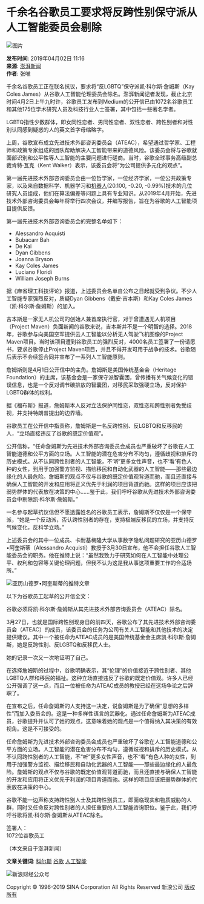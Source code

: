 # 千余名谷歌员工要求将反跨性别保守派从人工智能委员会剔除

![图片](//beacon.sina.com.cn/a.gif?noScript)

**发布时间**: 2019年04月02日 11:16  
**来源**: [澎湃新闻](https://www.thepaper.cn/newsDetail_forward_3239253)  
**作者**: 张唯

千余名谷歌员工正在联名抗议，要求将“反LGBTQ”保守派凯·科尔斯·詹姆斯（Kay Coles James）从谷歌人工智能伦理委员会除名。澎湃新闻记者发现，截止北京时间4月2日上午九时许，谷歌员工发布到Medium的公开信已由1072名谷歌员工和其他175位学术研究人员及科技行业人士签署，其中包括一些著名学者。

LGBTQ指性少数群体，即女同性恋者、男同性恋者、双性恋者、跨性别者和对性别认同感到疑惑的人的英文首字母缩略字。

上周，谷歌宣布成立先进技术外部咨询委员会（ATEAC），希望通过哲学家、工程师和政策专家组成的团队帮助解决人工智能带来的道德风险。该委员会将与谷歌就面部识别和公平性等人工智能的主要问题进行磋商。当时，谷歌全球事务高级副总裁肯特·瓦克（Kent Walker）表示，该委员会将“为公司提供多元化的观点”。

第一届先进技术外部咨询委员会由一位哲学家，一位经济学家，一位公共政策专家，以及来自数据科学、机器学习和[机器人](http://finance.sina.com.cn/realstock/company/sz300024/nc.shtml)(20.100, \-0.20, \-0.99%)技术的几位研究人员组成，他们在算法偏差等问题上具有专业知识。从2019年4月开始，先进技术外部咨询委员会每年将举行四次会议，并编写报告，旨在为谷歌的人工智能项目提供反馈。

第一届先进技术外部咨询委员会的完整名单如下：
- Alessandro Acquisti
- Bubacarr Bah
- De Kai
- Dyan Gibbens
- Joanna Bryson
- Kay Coles James
- Luciano Floridi
- William Joseph Burns

据《麻省理工科技评论》报道，上述委员会名单自公布之日起就受到争议。不少人工智能专家强烈反对，质疑Dyan Gibbens（戴安·吉本斯）和Kay Coles James（凯·科尔斯·詹姆斯）的加入。

吉本斯是一家无人机公司的创始人兼首席执行官，对于曾遭遇无人机项目（Project Maven）负面新闻的谷歌来说，吉本斯并不是一个明智的选择。2018年，谷歌参与向美国空军提供云人工智能以分析无人驾驶飞机图像的Project Maven项目。当时该项目遭到谷歌员工的强烈反对，4000名员工签署了一份请愿书，要求谷歌停止Project Maven项目，并且不得开发可用于战争的技术。谷歌随后表示不会续签合同并宣布了一系列人工智能原则。

詹姆斯则是4月1日公开信中的主角。詹姆斯是美国传统基金会（Heritage Foundation）的主席，该基金会是一家保守派智囊团，曾传播有关气候变化的错误信息，也是一个反对调节碳排放的智囊团，对移民采取强硬立场，反对保护LGBTQ群体的权利。

据《福布斯》报道，詹姆斯本人反对立法保护同性恋，双性恋和跨性别者免受歧视，并支持特朗普提出的边界墙。

谷歌员工在公开信中指责称，詹姆斯是一名反跨性别、反LGBTQ和反移民的人，“立场直接违反了谷歌的既定价值观”。

公开信称，“任命詹姆斯为先进技术外部咨询委员会成员也严重破坏了谷歌在人工智能道德和公平方面的立场。人工智能的潜在危害分布不均匀，遵循歧视和排斥的历史模式。从不认同跨性别者的人工智能，不‘听’更多女性声音，也不‘看’有色人种的女性，到用于加强警方监视、描绘移民和自动化武器的人工智能——那些最边缘化的人最危险。詹姆斯的观点不仅与谷歌的既定价值观背道而驰，而且还直接与确保人工智能的开发和应用将正义优先于利润的项目背道而驰。这样的项目应该把弱势群体的代表放在决策的中心……鉴于此，我们呼吁谷歌从先进技术外部咨询委员会中剔除凯·科尔斯·詹姆斯。”

一名参与起草抗议信但不愿透露姓名的谷歌员工表示，詹姆斯不仅仅是一个保守派，“她是一个反动派，否认跨性别者的存在，支持极端反移民的立场，并支持反气候变化，反科学立场。”

上述委员会的其中一位成员、卡耐基梅隆大学从事数字隐私问题研究的亚历山德罗•阿奎斯蒂（Alessandro Acquisti）教授于3月30日宣布，他不会担任谷歌人工智能委员会的职务。他在推特上说：“虽然我致力于研究如何在人工智能中处理公平、权利和包容等关键伦理问题，但我不认为这是我从事这项重要工作的合适场所。”

![亚历山德罗•阿奎斯蒂的推特文章](//n.sinaimg.cn/translate/562/w1266h896/20190402/uZZC-hvcmeux4773342.png)

以下为谷歌员工起草的公开信全文：

谷歌必须将凯·科尔斯·詹姆斯从其先进技术外部咨询委员会（ATEAC）除名。

3月27日，也就是国际跨性别现身日的前四天，谷歌公布了其先进技术外部咨询委员会（ATEAC）的成员，该委员会的任务为公司有关人工智能和其他技术的决定提供建议。其中一个被任命为ATEAC成员的是美国传统基金会主席凯·科尔斯·詹姆斯，她是反跨性别、反LGBTQ和反移民人士。

她的记录一次又一次地证明了自己。

在选择詹姆斯的过程中，谷歌明确表示，其“伦理”的价值接近于跨性别者、其他LGBTQ人群和移民的福祉。这种立场直接违反了谷歌的既定价值观。许多人已经公开强调了这一点，而且一位被任命为ATEAC成员的教授已经在这场争论之后辞职了。

在宣布之后，任命詹姆斯的人支持这一决定，说詹姆斯是为了确保“思想的多样性”而加入委员会的。这是一种多样性语言的武器化。通过任命詹姆斯为ATEAC成员，谷歌提升并认可了她的观点，这意味着她的观点是一个值得纳入其决策的有效视角。这是不可接受的。

任命詹姆斯为先进技术外部咨询委员会成员也严重破坏了谷歌在人工智能道德和公平方面的立场。人工智能的潜在危害分布不均匀，遵循歧视和排斥的历史模式。从不认同跨性别者的人工智能，不“听”更多女性声音，也不“看”有色人种的女性，到用于加强警方监视、描绘移民和自动化武器的人工智能——那些最边缘化的人最危险。詹姆斯的观点不仅与谷歌的既定价值观背道而驰，而且还直接与确保人工智能的开发和应用将正义优先于利润的项目背道而驰。这样的项目应该把弱势群体的代表放在决策的中心。

谷歌不能一边声称支持跨性别人士及其跨性别员工，即面临现实和物质威胁的人群，同时又任命反对跨性别者的人担任重要的人工智能咨询职位。鉴于此，我们呼吁谷歌将凯·科尔斯·詹姆斯从ATEAC除名。

签署人：  
1072位谷歌员工

（本文来自于澎湃新闻）

**文章关键词**: [科尔斯](http://tags.finance.sina.com.cn/科尔斯) [谷歌](http://tags.finance.sina.com.cn/谷歌) [人工智能](http://tags.finance.sina.com.cn/人工智能)

![新浪财经公众号](//n.sinaimg.cn/finance/home/article_880180.png)

Copyright © 1996-2019 SINA Corporation 
All Rights Reserved 新浪公司 [版权所有](http://www.sina.com.cn/intro/copyright.shtml)